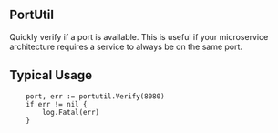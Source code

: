 ## PortUtil
Quickly verify if a port is available. 
This is useful if your microservice architecture requires a service to always be on the same port.

## Typical Usage
```
    port, err := portutil.Verify(8080)
	if err != nil {
		log.Fatal(err)
	}
```